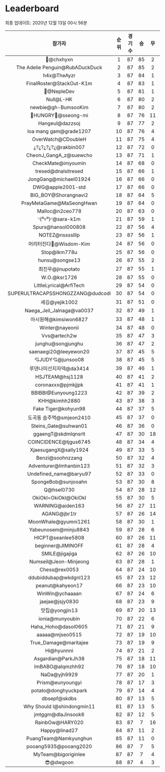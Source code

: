 # Leaderboard
최종 업데이트: 2020년 12월 13일 00시 56분




| 참가자 | 순위 | 경기수 | 승 | 무 | 패 | 승점 |
|:---:|:---:|:---:|:---:|:---:|:---:|:---:|
| 👑@chxhyxn | 1 | 87 | 85 | 2 | 0 | 257 |
| The Adelie Penguin@RubADuckDuck | 2 | 87 | 85 | 2 | 0 | 257 |
| h4x@TheAyzr | 3 | 87 | 84 | 1 | 2 | 253 |
| FinalRoster@StackOut-K1m | 4 | 87 | 83 | 1 | 3 | 250 |
| 🥈@NepleDev | 5 | 87 | 81 | 1 | 5 | 244 |
| Null@L-HK | 6 | 87 | 80 | 2 | 5 | 242 |
| newbie@gh-BumsooKim | 7 | 87 | 80 | 2 | 5 | 242 |
| 🍗HUNGRY🍗@sseong-mi | 8 | 87 | 76 | 11 | 0 | 239 |
| Hangeul@dazzsoj | 9 | 87 | 77 | 2 | 8 | 233 |
| loa mang gam@grade1207 | 10 | 87 | 76 | 4 | 7 | 232 |
| OverWatch@CDoubleH | 11 | 87 | 75 | 4 | 8 | 229 |
| ¿?¿?¿?¿?¿@rakbin007 | 12 | 87 | 72 | 0 | 15 | 216 |
| CheonJ_GangA_z@suewcho | 13 | 87 | 71 | 1 | 15 | 214 |
| CheckMate@imyoumin | 14 | 87 | 68 | 0 | 19 | 204 |
| tresed@dnalsitresed | 15 | 87 | 66 | 1 | 20 | 199 |
| JongGang@michael01924 | 16 | 87 | 66 | 0 | 21 | 198 |
| DWG@apple2001-std | 17 | 87 | 66 | 0 | 21 | 198 |
| BIG_BOY@Shorangnavi2 | 18 | 87 | 64 | 5 | 18 | 197 |
| PrayMetaGame@MaSeongHwan | 19 | 87 | 64 | 0 | 23 | 192 |
| Malloc@n2ceo778 | 20 | 87 | 63 | 0 | 24 | 189 |
| ◝(⁰▿⁰)◜@sara-k1m | 21 | 87 | 59 | 1 | 27 | 178 |
| Spurs@hansol000808 | 22 | 87 | 56 | 4 | 27 | 172 |
| NOTEZ@nsssslllp | 23 | 87 | 56 | 1 | 30 | 169 |
| 머리터진다🤯@Wisdom-Kim | 24 | 87 | 56 | 0 | 31 | 168 |
| Stop@lkm778u | 25 | 87 | 56 | 0 | 31 | 168 |
| hunsu@songse13 | 26 | 87 | 55 | 2 | 30 | 167 |
| 최진우@jinupotato | 27 | 87 | 55 | 1 | 31 | 166 |
| W.O.@ksr1726 | 28 | 87 | 55 | 0 | 32 | 165 |
| LittleLyrical@ArfiTech | 29 | 87 | 54 | 0 | 33 | 162 |
| SUPERULTRACAPSSHONGZZANG@dudcodi | 30 | 87 | 54 | 0 | 33 | 162 |
| 세깅@yejik1002 | 31 | 87 | 51 | 0 | 36 | 153 |
| Naega_Jeil_Jalnaga@va0037 | 32 | 87 | 49 | 1 | 37 | 148 |
| 아시원해@kimsiwon6827 | 33 | 87 | 48 | 1 | 38 | 145 |
| Winter@nayeonii | 34 | 87 | 48 | 0 | 39 | 144 |
| Vvs@artech2w | 35 | 87 | 47 | 3 | 37 | 144 |
| junghu@songjunghu | 36 | 87 | 47 | 2 | 38 | 143 |
| saenaegi20@leeyewon20 | 37 | 87 | 45 | 5 | 37 | 140 |
| 💘JUDY💘@junsoo08 | 38 | 87 | 45 | 5 | 37 | 140 |
| 루덴나미선지자덱@da3414 | 39 | 87 | 46 | 1 | 40 | 139 |
| HSJTEAM@hsj1128 | 40 | 87 | 41 | 2 | 44 | 125 |
| coronaxxx@pjmkjjpk | 41 | 87 | 41 | 1 | 45 | 124 |
| BBIBBI@Eunyoung1223 | 42 | 87 | 39 | 2 | 46 | 119 |
| KHH@kimhh2880 | 43 | 87 | 38 | 3 | 46 | 117 |
| Fake Tiger@kohyun98 | 44 | 87 | 37 | 5 | 45 | 116 |
| 도곡동 솜주먹@smjeon2410 | 45 | 87 | 37 | 0 | 50 | 111 |
| Steins_Gate@suhwan01 | 46 | 87 | 36 | 0 | 51 | 108 |
| ggaengT@skdmlqnsrlt | 47 | 87 | 30 | 18 | 39 | 108 |
| COINCIDENCE@tjgus6745 | 48 | 87 | 34 | 4 | 49 | 106 |
| XjaesugangX@sally1924 | 49 | 87 | 33 | 5 | 49 | 104 |
| Benzi@soohnzzang | 50 | 87 | 32 | 4 | 51 | 100 |
| Adventurer@Imhanbin123 | 51 | 87 | 32 | 3 | 52 | 99 |
| Undefined_name@baryu97 | 52 | 87 | 33 | 0 | 54 | 99 |
| SpongeBob@sunjooahn | 53 | 87 | 30 | 8 | 49 | 98 |
| Q@hsel0730 | 54 | 87 | 28 | 12 | 47 | 96 |
| OkiOkl=OkiOkl@OkiOkl | 55 | 87 | 30 | 5 | 52 | 95 |
| WARNING@aiden163 | 56 | 87 | 27 | 11 | 49 | 92 |
| AGANG@jbr1tr | 57 | 87 | 26 | 14 | 47 | 92 |
| MoonWhale@gyumni1261 | 58 | 87 | 30 | 1 | 56 | 91 |
| Yabeunosem@minju8843 | 59 | 87 | 28 | 6 | 53 | 90 |
| HICPT@seanlee5808 | 60 | 87 | 26 | 11 | 50 | 89 |
| beginner@JIMINOFF | 61 | 87 | 28 | 4 | 55 | 88 |
| SMILE@jigajiga | 62 | 87 | 26 | 10 | 51 | 88 |
| Numseil@Jeon-Minjeong | 63 | 87 | 28 | 1 | 58 | 85 |
| Chess@rex0053 | 64 | 87 | 24 | 10 | 53 | 82 |
| ddubiddubap@wkdgnl123 | 65 | 87 | 23 | 12 | 52 | 81 |
| peanut@kahyeon17 | 66 | 87 | 23 | 10 | 54 | 79 |
| WinWin@ychaaaan | 67 | 87 | 24 | 6 | 57 | 78 |
| jaejae@jsjy0830 | 68 | 87 | 23 | 9 | 55 | 78 |
| 맛집@yongjin13 | 69 | 87 | 20 | 13 | 54 | 73 |
| ionia@munyoubin | 70 | 87 | 22 | 6 | 59 | 72 |
| Haha_Hoho@dasol0605 | 71 | 87 | 21 | 9 | 57 | 72 |
| aaaaa@mjseo0515 | 72 | 87 | 19 | 10 | 58 | 67 |
| True_Damage@maritajee | 73 | 87 | 19 | 9 | 59 | 66 |
| Hi@hyunnni | 74 | 87 | 21 | 2 | 64 | 65 |
| Asgardian@ParkJh38 | 75 | 87 | 18 | 11 | 58 | 65 |
| ImBABO@alqmzhh92 | 76 | 87 | 18 | 10 | 59 | 64 |
| NaDa@yjh9929 | 77 | 87 | 20 | 1 | 66 | 61 |
| Prism@eunyoungyi | 78 | 87 | 17 | 3 | 67 | 54 |
| potato@donghyuckpark | 79 | 87 | 14 | 4 | 69 | 46 |
| dbsepf@skdbs | 80 | 87 | 13 | 5 | 69 | 44 |
| Why Should I@shindongmin11 | 81 | 87 | 13 | 5 | 69 | 44 |
| jmtggm@dlaJinsook6 | 82 | 87 | 12 | 5 | 70 | 41 |
| RainbOw@HARY020 | 83 | 87 | 7 | 16 | 64 | 37 |
| Happy@linad27 | 84 | 87 | 11 | 2 | 74 | 35 |
| PuangTeam@Namkyunghun | 85 | 87 | 11 | 0 | 76 | 33 |
| pooang5935@pooang2020 | 86 | 87 | 7 | 5 | 75 | 26 |
| MyTeam@bigoriginlee | 87 | 87 | 7 | 4 | 76 | 25 |
| 😎@dwgoon | 88 | 87 | 4 | 3 | 80 | 15 |
